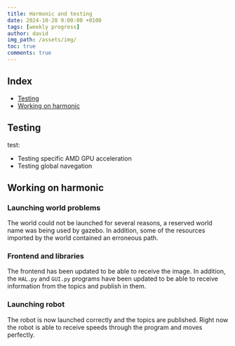 ```yaml
---
title: Harmonic and testing
date: 2024-10-28 9:00:00 +0100
tags: [weekly progress]
author: david
img_path: /assets/img/
toc: true
comments: true
---
```


## Index

- [Testing](#testing)
- [Working on harmonic](#working-on-harmonic)


## Testing

test:
- Testing specific AMD GPU acceleration
- Testing global navegation

## Working on harmonic

### Launching world problems
The world could not be launched for several reasons, a reserved world name was being used by gazebo. In addition, some of the resources imported by the world contained an erroneous path.


### Frontend and libraries
The frontend has been updated to be able to receive the image. In addition, the `HAL.py` and `GUI.py` programs have been updated to be able to receive information from the topics and publish in them.


### Launching robot
The robot is now launched correctly and the topics are published. Right now the robot is able to receive speeds through the program and moves perfectly.